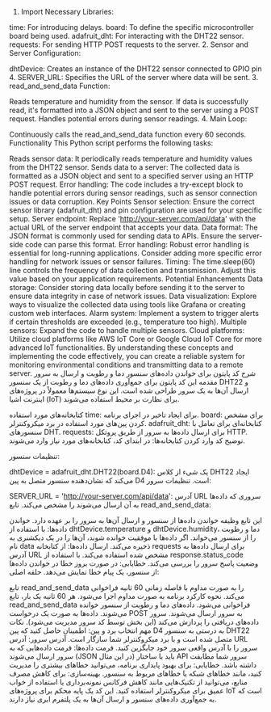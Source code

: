 1. Import Necessary Libraries:

time: For introducing delays.
board: To define the specific microcontroller board being used.
adafruit_dht: For interacting with the DHT22 sensor.
requests: For sending HTTP POST requests to the server.
2. Sensor and Server Configuration:

dhtDevice: Creates an instance of the DHT22 sensor connected to GPIO pin 4.
SERVER_URL: Specifies the URL of the server where data will be sent.
3. read_and_send_data Function:

Reads temperature and humidity from the sensor.
If data is successfully read, it's formatted into a JSON object and sent to the server using a POST request.
Handles potential errors during sensor readings.
4. Main Loop:

Continuously calls the read_and_send_data function every 60 seconds.
Functionality
This Python script performs the following tasks:

Reads sensor data: It periodically reads temperature and humidity values from the DHT22 sensor.
Sends data to a server: The collected data is formatted as a JSON object and sent to a specified server using an HTTP POST request.
Error handling: The code includes a try-except block to handle potential errors during sensor readings, such as sensor connection issues or data corruption.
Key Points
Sensor selection: Ensure the correct sensor library (adafruit_dht) and pin configuration are used for your specific setup.
Server endpoint: Replace 'http://your-server.com/api/data' with the actual URL of the server endpoint that accepts your data.
Data format: The JSON format is commonly used for sending data to APIs. Ensure the server-side code can parse this format.
Error handling: Robust error handling is essential for long-running applications. Consider adding more specific error handling for network issues or sensor failures.
Timing: The time.sleep(60) line controls the frequency of data collection and transmission. Adjust this value based on your application requirements.
Potential Enhancements
Data storage: Consider storing data locally before sending it to the server to ensure data integrity in case of network issues.
Data visualization: Explore ways to visualize the collected data using tools like Grafana or creating custom web interfaces.
Alarm system: Implement a system to trigger alerts if certain thresholds are exceeded (e.g., temperature too high).
Multiple sensors: Expand the code to handle multiple sensors.
Cloud platforms: Utilize cloud platforms like AWS IoT Core or Google Cloud IoT Core for more advanced IoT functionalities.
By understanding these concepts and implementing the code effectively, you can create a reliable system for monitoring environmental conditions and transmitting data to a remote server.
شرح کد پایتون برای خواندن داده‌های سنسور دما و رطوبت و ارسال به سرور
مقدمه
این کد پایتون برای جمع‌آوری داده‌های دما و رطوبت از یک سنسور DHT22 و ارسال آن‌ها به یک سرور طراحی شده است. این نوع سیستم‌ها معمولاً در پروژه‌های اینترنت اشیا (IoT) برای نظارت بر محیط استفاده می‌شوند.

کتابخانه‌های مورد استفاده
time: برای ایجاد تاخیر در اجرای برنامه.
board: برای مشخص کردن پین‌های مورد استفاده در برد میکروکنترلر.
adafruit_dht: کتابخانه‌ای برای تعامل با سنسورهای DHT.
requests: برای ارسال داده‌ها به سرور از طریق پروتکل HTTP.
توضیح کد
وارد کردن کتابخانه‌ها: در ابتدای کد، کتابخانه‌های مورد نیاز وارد می‌شوند.

تنظیمات سنسور:

dhtDevice = adafruit_dht.DHT22(board.D4): یک شیء از کلاس DHT22 ایجاد می‌کند که نشان‌دهنده سنسور متصل به پین D4 است.
تنظیمات سرور:

SERVER_URL = 'http://your-server.com/api/data': آدرس URL سروری که داده‌ها به آن ارسال می‌شوند را مشخص می‌کند.
تابع read_and_send_data:

این تابع وظیفه خواندن داده‌ها از سنسور و ارسال آن‌ها به سرور را بر عهده دارد.
خواندن داده‌ها:
با استفاده از dhtDevice.temperature و dhtDevice.humidity، دما و رطوبت را از سنسور می‌خواند.
اگر داده‌ها با موفقیت خوانده شوند، آن‌ها را در یک دیکشنری به نام data ذخیره می‌کند.
ارسال داده‌ها:
از کتابخانه requests برای ارسال داده‌ها به آدرس URL مشخص شده استفاده می‌کند.
با استفاده از response.status_code وضعیت پاسخ سرور را بررسی می‌کند.
خطایابی:
در صورت بروز خطا در خواندن داده‌ها از سنسور، یک پیام خطا نمایش می‌دهد.
حلقه اصلی:

تابع read_and_send_data را به صورت مداوم با فاصله زمانی 60 ثانیه فراخوانی می‌کند.
نحوه کارکرد
برنامه به صورت مداوم اجرا می‌شود.
هر 60 ثانیه یک بار، تابع read_and_send_data فراخوانی می‌شود.
داده‌های دما و رطوبت از سنسور خوانده می‌شوند.
داده‌ها به صورت یک درخواست POST به سرور ارسال می‌شوند.
سرور داده‌های دریافتی را پردازش می‌کند (این بخش توسط کد سرور مدیریت می‌شود).
نکات مهم
انتخاب برد و پین: اطمینان حاصل کنید که پین D4 به درستی به سنسور DHT22 متصل شده است و با برد میکروکنترلر شما سازگار است.
آدرس سرور: آدرس URL سرور را با آدرس واقعی سرور خود جایگزین کنید.
فرمت داده‌ها: فرمت داده‌هایی که به سرور ارسال می‌شوند (JSON در این مثال) باید با ساختار API سرور شما مطابقت داشته باشد.
خطایابی: برای بهبود پایداری برنامه، می‌توانید خطاهای بیشتری را مدیریت کنید، مانند خطاهای شبکه یا خطاهای مربوط به سنسور.
بهینه‌سازی: برای کاهش مصرف منابع، می‌توانید از تکنیک‌هایی مانند کاهش فرکانس نمونه‌برداری یا استفاده از خواب عمیق برای میکروکنترلر استفاده کنید.
این کد یک پایه محکم برای پروژه‌های IoT است که به جمع‌آوری داده‌های سنسور و ارسال آن‌ها به یک پلتفرم ابری نیاز دارند.
